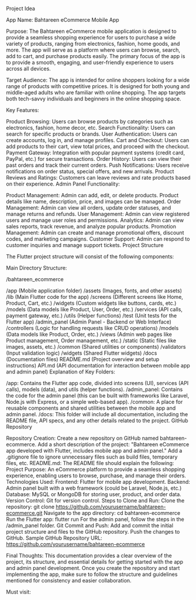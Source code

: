 Project Idea

App Name: Bahtareen eCommerce Mobile App

Purpose:
The Bahtareen eCommerce mobile application is designed to provide a seamless shopping experience for users to purchase a wide variety of products, ranging from electronics, fashion, home goods, and more. The app will serve as a platform where users can browse, search, add to cart, and purchase products easily. The primary focus of the app is to provide a smooth, engaging, and user-friendly experience to users across all devices.

Target Audience:
The app is intended for online shoppers looking for a wide range of products with competitive prices. It is designed for both young and middle-aged adults who are familiar with online shopping. The app targets both tech-savvy individuals and beginners in the online shopping space.

Key Features:

Product Browsing: Users can browse products by categories such as electronics, fashion, home decor, etc.
Search Functionality: Users can search for specific products or brands.
User Authentication: Users can create accounts, log in, and manage profiles.
Cart and Checkout: Users can add products to their cart, view total prices, and proceed with the checkout.
Payment Gateway: Integration with popular payment systems (credit card, PayPal, etc.) for secure transactions.
Order History: Users can view their past orders and track their current orders.
Push Notifications: Users receive notifications on order status, special offers, and new arrivals.
Product Reviews and Ratings: Customers can leave reviews and rate products based on their experience.
Admin Panel Functionality:

Product Management: Admin can add, edit, or delete products. Product details like name, description, price, and images can be managed.
Order Management: Admin can view all orders, update order statuses, and manage returns and refunds.
User Management: Admin can view registered users and manage user roles and permissions.
Analytics: Admin can view sales reports, track revenue, and analyze popular products.
Promotion Management: Admin can create and manage promotional offers, discount codes, and marketing campaigns.
Customer Support: Admin can respond to customer inquiries and manage support tickets.
Project Structure

The Flutter project structure will consist of the following components:

Main Directory Structure:

/bahtareen_ecommerce

/app (Mobile application folder)
/assets (Images, fonts, and other assets)
/lib (Main Flutter code for the app)
/screens (Different screens like Home, Product, Cart, etc.)
/widgets (Custom widgets like buttons, cards, etc.)
/models (Data models like Product, User, Order, etc.)
/services (API calls, payment gateway, etc.)
/utils (Helper functions)
/test (Unit tests for the Flutter app)
/admin_panel (Admin Panel - Backend or Web Interface)
/controllers (Logic for handling requests like CRUD operations)
/models (Data models like Product, Order, etc.)
/views (Admin web pages like Product management, Order management, etc.)
/static (Static files like images, assets, etc.)
/common (Shared utilities or components)
/validators (Input validation logic)
/widgets (Shared Flutter widgets)
/docs (Documentation files)
README.md (Project overview and setup instructions)
API.md (API documentation for interaction between mobile app and admin panel)
Explanation of Key Folders:

/app: Contains the Flutter app code, divided into screens (UI), services (API calls), models (data), and utils (helper functions).
/admin_panel: Contains the code for the admin panel (this can be built with frameworks like Laravel, Node.js with Express, or a simple web-based app).
/common: A place for reusable components and shared utilities between the mobile app and admin panel.
/docs: This folder will include all documentation, including the README file, API specs, and any other details related to the project.
GitHub Repository

Repository Creation:
Create a new repository on GitHub named bahtareen-ecommerce.
Add a short description of the project: "Bahtareen eCommerce app developed with Flutter, includes mobile app and admin panel."
Add a .gitignore file to ignore unnecessary files such as build files, temporary files, etc.
README.md:
The README file should explain the following:
Project Purpose: An eCommerce platform to provide a seamless shopping experience, enabling users to browse, purchase, and manage their orders.
Technologies Used:
Frontend: Flutter for mobile app development.
Backend: Admin panel built with a web framework (could be Laravel, Node.js, etc.)
Database: MySQL or MongoDB for storing user, product, and order data.
Version Control: Git for version control.
Steps to Clone and Run:
Clone the repository:
git clone https://github.com/yourusername/bahtareen-ecommerce.git
Navigate to the app directory:
cd bahtareen-ecommerce
Run the Flutter app:
flutter run
For the admin panel, follow the steps in the /admin_panel folder.
Git Commit and Push:
Add and commit the initial project structure and files to the GitHub repository.
Push the changes to GitHub.
Sample GitHub Repository URL:
https://github.com/yourusername/bahtareen-ecommerce

Final Thoughts:
This documentation provides a clear overview of the project, its structure, and essential details for getting started with the app and admin panel development. Once you create the repository and start implementing the app, make sure to follow the structure and guidelines mentioned for consistency and easier collaboration.

Must visit:

